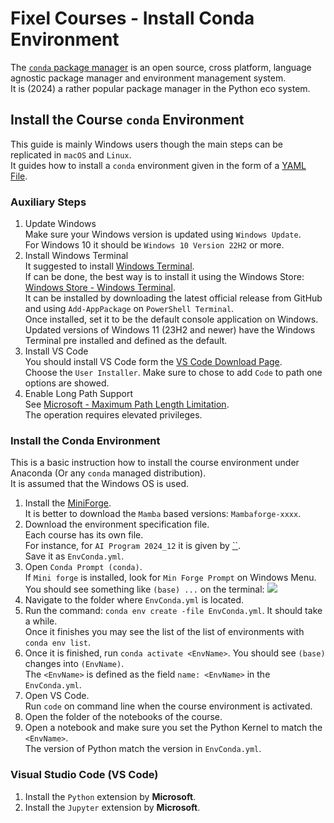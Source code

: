# Fixel Courses - Install Conda Environment

The [`conda` package manager](https://en.wikipedia.org/wiki/Conda_(package_manager)) is an open source, cross platform, language agnostic package manager and environment management system.  
It is (2024) a rather popular package manager in the Python eco system.

## Install the Course `conda` Environment

This guide is mainly Windows users though the main steps can be replicated in `macOS` and `Linux`.  
It guides how to install a `conda` environment given in the form of a [YAML File](https://en.wikipedia.org/wiki/YAML).

### Auxiliary Steps

1. Update Windows  
   Make sure your Windows version is updated using `Windows Update`.   
   For Windows 10 it should be `Windows 10 Version 22H2` or more.
2. Install Windows Terminal  
   It suggested to install [Windows Terminal](https://github.com/microsoft/terminal).  
   If can be done, the best way is to install it using the Windows Store: [Windows Store - Windows Terminal](https://apps.microsoft.com/detail/9N0DX20HK701).  
   It can be installed by downloading the latest official release from GitHub and using `Add-AppPackage` on `PowerShell Terminal`.  
   Once installed, set it to be the default console application on Windows.  
   Updated versions of Windows 11 (23H2 and newer) have the Windows Terminal pre installed and defined as the default.  
3. Install VS Code  
   You should install VS Code form the [VS Code Download Page](https://code.visualstudio.com/download).  
   Choose the `User Installer`. Make sure to chose to add `Code` to path one options are showed.
4. Enable Long Path Support  
   See [Microsoft - Maximum Path Length Limitation](https://learn.microsoft.com/en-us/windows/win32/fileio/maximum-file-path-limitation).  
   The operation requires elevated privileges.
   
### Install the Conda Environment

This is a basic instruction how to install the course environment under Anaconda (Or any `conda` managed distribution).  
It is assumed that the Windows OS is used.

1. Install the [MiniForge](https://conda-forge.org/miniforge).  
   It is better to download the `Mamba` based versions: `Mambaforge-xxxx`. 
2. Download the environment specification file.  
   Each course has its own file.  
   For instance, for `AI Program 2024_12` it is given by [``]().  
   Save it as `EnvConda.yml`.
3. Open `Conda Prompt (conda)`.    
   If `Mini forge` is installed, look for `Min Forge Prompt` on Windows Menu.
   You should see something like `(base) ...` on the terminal:
![](https://i.imgur.com/AGDV0WF.png)
4. Navigate to the folder where `EnvConda.yml` is located.
5. Run the command: `conda env create -file EnvConda.yml`. It should take a while.   
   Once it finishes you may see the list of the list of environments with `conda env list`.
6. Once it is finished, run `conda activate <EnvName>`. You should see `(base)` changes into `(EnvName)`.  
   The `<EnvName>` is defined as the field `name: <EnvName>` in the `EnvConda.yml`.
7. Open VS Code.  
   Run `code` on command line when the course environment is activated.
8. Open the folder of the notebooks of the course.
9. Open a notebook and make sure you set the Python Kernel to match the `<EnvName>`.  
   The version of Python match the version in `EnvConda.yml`.

### Visual Studio Code (VS Code)

 1. Install the `Python` extension by **Microsoft**.
 2. Install the `Jupyter` extension by **Microsoft**.

